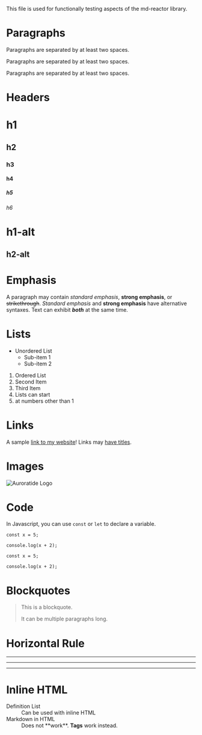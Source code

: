 This file is used for functionally testing aspects of the md-reactor library.

Paragraphs
===============================================================================

Paragraphs are separated by at least two spaces.

Paragraphs are separated by at least two spaces.

Paragraphs are separated by at least two spaces.

Headers
===============================================================================

# h1
## h2
### h3
#### h4
##### h5
###### h6

h1-alt
======

h2-alt
------

Emphasis
===============================================================================

A paragraph may contain _standard emphasis_, **strong emphasis**, or ~~strikethrough~~. *Standard emphasis* and __strong emphasis__ have alternative syntaxes. Text can exhibit **_both_** at the same time.

Lists
===============================================================================

* Unordered List
  * Sub-item 1
  * Sub-item 2

1. Ordered List
2. Second Item
3. Third Item
  10. Lists can start
  11. at numbers other than 1

Links
===============================================================================

A sample [link to my website](https://auroratide.com)! Links may [have titles](https://auroratide.com "My Website").

Images
===============================================================================

![Auroratide Logo](https://auroratide.com/assets/logo/logo_0120.png "It's an A")

Code
===============================================================================

In Javascript, you can use `const` or `let` to declare a variable.

```
const x = 5;

console.log(x + 2);
```

    const x = 5;
    
    console.log(x + 2);

Blockquotes
===============================================================================

> This is a blockquote.
>
> It can be multiple paragraphs long.

Horizontal Rule
===============================================================================

-----

*****

_____

Inline HTML
===============================================================================

<dl>
  <dt>Definition List</dt>
  <dd>Can be used with inline HTML</dd>
  <dt>Markdown in HTML</dt>
  <dd>Does not **work**. <strong>Tags</strong> work instead.</dd>
</dl>